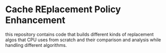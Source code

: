 # Cache REplacement Policy Enhancement
this repository contains code that builds different kinds of replacement algos that CPU uses from scratch and their comparison and analysis while handling different algorithms.
